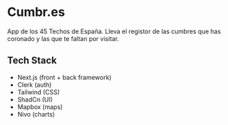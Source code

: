 # Cumbr.es

App de los 45 Techos de España. Lleva el registor de las cumbres que has coronado y las que te faltan por visitar.

## Tech Stack

- Next.js (front + back framework)
- Clerk (auth)
- Tailwind (CSS)
- ShadCn (UI)
- Mapbox (maps)
- Nivo (charts)
